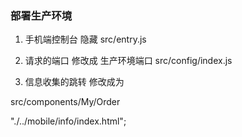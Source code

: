 ### 部署生产环境

1. 手机端控制台 隐藏
src/entry.js

2. 请求的端口 修改成 生产环境端口
src/config/index.js

3. 信息收集的跳转 修改成为 

src/components/My/Order

"./../mobile/info/index.html";




